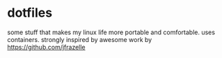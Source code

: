 # dotfiles

some stuff that makes my linux life more portable and comfortable. uses containers. strongly inspired by awesome work by https://github.com/jfrazelle

